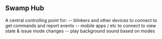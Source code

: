 Swamp Hub
---------

A central controlling point for:
    -- blinkers and other devices to connect to get commands and report events
    -- mobile apps / etc to connect to view state & issue mode changes
    -- play background sound based on modes
